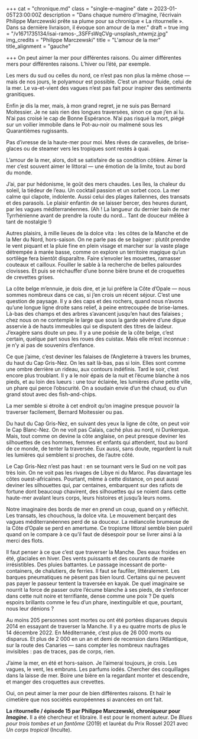 +++
cat = "chronique.md"
class = "single-e-magine"
date = 2023-01-05T23:00:00Z
description = "Dans chaque numéro d'Imagine, l’écrivain Philippe Marczewski prête sa plume pour sa chronique « La ritournelle ». Dans sa dernière livraison, il évoque son amour de la mer."
draft = true
img = "/v1671735134/isai-ramos-_3SFFsWqCVg-unsplash_ntwmjz.jpg"
img_credits = "Philippe Marczewski"
title = "L'amour de la mer"
title_alignment = "gauche"

+++
On peut aimer la mer pour différentes raisons. Ou aimer différentes mers pour différentes raisons. L’hiver ou l’été, par exemple.

Les mers du sud ou celles du nord, ce n’est pas non plus la même chose — mais de nos jours, le polyamour est possible. C’est un amour fluide, celui de la mer. Le va-et-vient des vagues n’est pas fait pour inspirer des sentiments granitiques.

Enfin je dis la mer, mais, à mon grand regret, je ne suis pas Bernard Moitessier. Je ne sais rien des longues traversées, sinon ce que j’en ai lu. N’ai pas croisé le cap de Bonne Espérance. N’ai pas risqué la mort, piégé sur un voilier immobile dans le Pot-au-noir ou malmené sous les Quarantièmes rugissants.

Pas d’ivresse de la haute-mer pour moi. Mes rêves de caravelles, de brise-glaces ou de steamer vers les tropiques sont restés à quai.

L’amour de la mer, alors, doit se satisfaire de sa condition côtière. Aimer la mer c’est souvent aimer le littoral — une émotion de la limite, tout au bord du monde.

J’ai, par pur hédonisme, le goût des mers chaudes. Les îles, la chaleur du soleil, la tiédeur de l’eau. Un cocktail passion et un sorbet coco. La mer calme qui clapote, indolente. Aussi celui des plages italiennes, des transats et des parasols. Le plaisir enfantin de se laisser bercer, des heures durant, par les vagues méditerranéennes. (Ah ! La langueur du dernier bain de mer Tyrrhénienne avant de prendre la route du nord… Tant de douceur mêlée à tant de nostalgie !)

Autres plaisirs, à mille lieues de la dolce vita : les côtes de la Manche et de la Mer du Nord, hors-saison. On ne parle pas de se baigner : plutôt prendre le vent piquant et la pluie fine en plein visage et marcher sur la vaste plage détrempée à marée basse, comme on explore un territoire magique qu’un sortilège fera bientôt disparaître. Faire s’envoler les mouettes, ramasser couteaux et cailloux. Fouiller le sable à la recherche de belles palourdes clovisses. Et puis se réchauffer d’une bonne bière brune et de croquettes de crevettes grises.

La côte belge m’ennuie, je dois dire, et je lui préfère la Côte d’Opale — nous sommes nombreux dans ce cas, si j’en crois un récent séjour. C’est une question de paysage. Il y a des caps et des rochers, quand nous n’avons qu’une longue ligne droite sans relief, à peine entrecoupée de brise-lames. Là-bas des champs et des arbres s’avancent jusqu’en haut des falaises ; chez nous on ne contemple le large que sous la garde sévère d’une digue asservie à de hauts immeubles qui se disputent des titres de laideur. J’exagère sans doute un peu. Il y a une poésie de la côte belge, c’est certain, quelque part sous les roues des cuistax. Mais elle m’est inconnue : je n’y ai pas de souvenirs d’enfance.

Ce que j’aime, c’est deviner les falaises de l’Angleterre à travers les brumes, du haut du Cap Gris-Nez. On les sait là-bas, pas si loin. Elles sont comme une ombre derrière un rideau, aux contours indéfinis. Tard le soir, c’est encore plus troublant. Il y a le noir épais de la nuit et l’écume blanche à nos pieds, et au loin des lueurs : une tour éclairée, les lumières d’une petite ville, un phare qui perce l’obscurité. On a soudain envie d’un thé chaud, ou d’un grand stout avec des fish-and-chips.

La mer semble si étroite à cet endroit qu’on imagine presque pouvoir la traverser facilement, Bernard Moitessier ou pas.

Du haut du Cap Gris-Nez, en suivant des yeux la ligne de côte, on peut voir le Cap Blanc-Nez. On ne voit pas Calais, caché plus au nord, ni Dunkerque. Mais, tout comme on devine la côte anglaise, on peut presque deviner les silhouettes de ces hommes, femmes et enfants qui attendent, tout au bord de ce monde, de tenter la traversée. Eux aussi, sans doute, regardent la nuit les lumières qui semblent si proches, de l’autre côté.

Le Cap Gris-Nez n’est pas haut : en se tournant vers le Sud on ne voit pas très loin. On ne voit pas les rivages de Libye ni du Maroc. Pas davantage les côtes ouest-africaines. Pourtant, même à cette distance, on peut aussi deviner les silhouettes qui, par centaines, embarquent sur des rafiots de fortune dont beaucoup chavirent, des silhouettes qui se noient dans cette haute-mer avalant leurs corps, leurs histoires et jusqu’à leurs noms.

Notre imaginaire des bords de mer en prend un coup, quand on y réfléchit. Les transats, les chouchous, la dolce vita. Le mouvement berçant des vagues méditerranéennes perd de sa douceur. La mélancolie brumeuse de la Côte d’Opale se perd en amertume. Ce tropisme littoral semble bien puéril quand on le compare à ce qu’il faut de désespoir pour se livrer ainsi à la merci des flots.

Il faut penser à ce que c’est que traverser la Manche. Des eaux froides en été, glaciales en hiver. Des vents puissants et des courants de marée irrésistibles. Des pluies battantes. Le passage incessant de porte-containers, de chalutiers, de ferries. Il faut se faufiler, littéralement. Les barques pneumatiques ne pèsent pas bien lourd. Certains qui ne peuvent pas payer le passeur tentent la traversée en kayak. De quel imaginaire se nourrit la force de passer outre l’écume blanche à ses pieds, de s’enfoncer dans cette nuit noire et terrifiante, dense comme une poix ? De quels espoirs brillants comme le feu d’un phare, inextinguible et que, pourtant, nous leur dénions ?

Au moins 205 personnes sont mortes ou ont été portées disparues depuis 2014 en essayant de traverser la Manche. Il y a eu quatre morts de plus le 14 décembre 2022. En Méditerranée, c’est plus de 26 000 morts ou disparus. Et plus de 2 000 en un an et demi de recension dans l’Atlantique, sur la route des Canaries — sans compter les nombreux naufrages invisibles : pas de traces, pas de corps, rien.

J’aime la mer, en été et hors-saison. Je l’aimerai toujours, je crois. Les vagues, le vent, les embruns. Les parfums iodés. Chercher des coquillages dans la laisse de mer. Boire une bière en la regardant monter et descendre, et manger des croquettes aux crevettes.

Oui, on peut aimer la mer pour de bien différentes raisons. Et haïr le cimetière que nos sociétés européennes si avancées en ont fait.

**La ritournelle / épisode 15 par Philippe Marczewski, chroniqueur pour _Imagine_.** Il a été chercheur et libraire. Il est pour le moment auteur. De _Blues pour trois tombes et un fantôme_ (2019) et lauréat du Prix Rossel 2021 avec _Un corps tropical_ (Inculte).